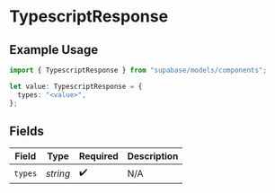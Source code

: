 # TypescriptResponse

## Example Usage

```typescript
import { TypescriptResponse } from "supabase/models/components";

let value: TypescriptResponse = {
  types: "<value>",
};
```

## Fields

| Field              | Type               | Required           | Description        |
| ------------------ | ------------------ | ------------------ | ------------------ |
| `types`            | *string*           | :heavy_check_mark: | N/A                |